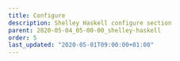 ```yaml
---
title: Configure
description: Shelley Haskell configure section
parent: 2020-05-04_05-00-00_shelley-haskell
order: 5
last_updated: "2020-05-01T09:00:00+01:00"
---
```

